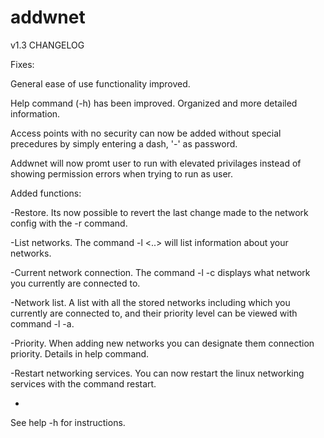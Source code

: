 # addwnet #
v1.3 CHANGELOG


Fixes:

General ease of use functionality improved.

Help command (-h) has been improved. Organized and more detailed information.

Access points with no security can now be added without special precedures by simply entering a dash, '-' as password.

Addwnet will now promt user to run with elevated privilages instead of showing permission errors when trying to run as user.



Added functions:

-Restore. Its now possible to revert the last change made to the network config with the -r command.

-List networks. The command -l <..> will list information about your networks.

-Current network connection. The command -l -c displays what network you currently are connected to. 

-Network list. A list with all the stored networks including which you currently are connected to, and their priority level can be viewed with command -l -a.

-Priority. When adding new networks you can designate them connection priority. Details in help command.

-Restart networking services. You can now restart the linux networking services with the command restart.

-
See help -h for instructions.